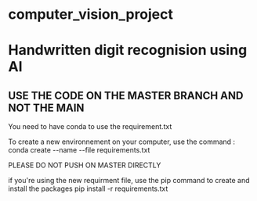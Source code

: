 # computer_vision_project

# Handwritten digit recognision using AI 

## USE THE CODE ON THE MASTER BRANCH AND NOT THE MAIN   

You need to have conda to use the requirement.txt

To create a new environnement on your computer, use the command : conda create --name <env> --file requirements.txt
  
  PLEASE DO NOT PUSH ON MASTER DIRECTLY 

if you're using the new requirment file, use the pip command to create and install the packages 
pip install -r requirements.txt
